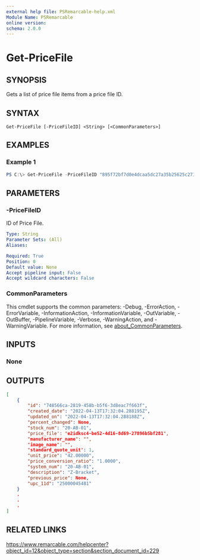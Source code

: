 ```yaml
---
external help file: PSRemarcable-help.xml
Module Name: PSRemarcable
online version:
schema: 2.0.0
---
```


# Get-PriceFile

## SYNOPSIS
Gets a list of price file items from a price file ID.

## SYNTAX

```
Get-PriceFile [-PriceFileID] <String> [<CommonParameters>]
```

## EXAMPLES

### Example 1
```powershell
PS C:\> Get-PriceFile -PriceFileID "895f72bf7d0e4dcaa5dc27a35b25625c27145787"
```

## PARAMETERS

### -PriceFileID
ID of Price File.

```yaml
Type: String
Parameter Sets: (All)
Aliases:

Required: True
Position: 0
Default value: None
Accept pipeline input: False
Accept wildcard characters: False
```

### CommonParameters
This cmdlet supports the common parameters: -Debug, -ErrorAction, -ErrorVariable, -InformationAction, -InformationVariable, -OutVariable, -OutBuffer, -PipelineVariable, -Verbose, -WarningAction, and -WarningVariable. For more information, see [about_CommonParameters](http://go.microsoft.com/fwlink/?LinkID=113216).

## INPUTS

### None

## OUTPUTS

```json
[
    {
        "id": "748566ca-2819-458b-b5f6-3d8eac7f663f", 
        "created_date": "2022-04-13T17:32:04.288195Z", 
        "updated_on": "2022-04-13T17:32:04.288188Z", 
        "percent_changed": None, 
        "stock_num": "20-AB-01", 
        "price_file': "e2idksc4-be52-4d16-8d69-27896b5bf281", 
        "manufacturer_name": "", 
        "image_name": "", 
        "standard_quote_unit': 1, 
        "unit_price": "42.00000", 
        "price_conversion_ratio": "1.0000", 
        "system_num": "20-AB-01", 
        "description": "Z-Bracket", 
        "previous_price": None, 
        "upc_11d": "25000045481"
    }
    .
    .
    .
]
```

## RELATED LINKS
https://www.remarcable.com/helpcenter?object_id=12&object_type=section&section_document_id=229